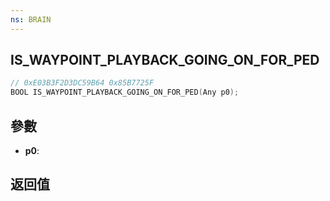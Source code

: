 ```yaml
---
ns: BRAIN
---
```

## IS_WAYPOINT_PLAYBACK_GOING_ON_FOR_PED

```c
// 0xE03B3F2D3DC59B64 0x85B7725F
BOOL IS_WAYPOINT_PLAYBACK_GOING_ON_FOR_PED(Any p0);
```


## 參數
* **p0**: 

## 返回值

